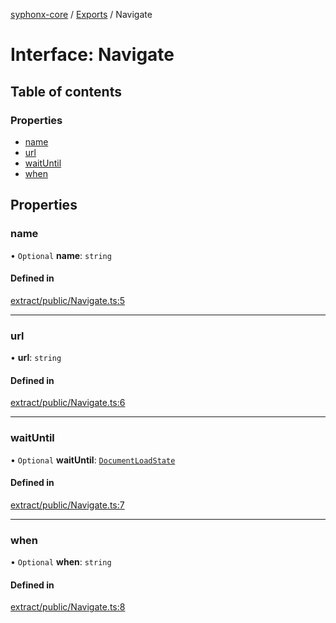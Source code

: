 [syphonx-core](../README.md) / [Exports](../modules.md) / Navigate

# Interface: Navigate

## Table of contents

### Properties

- [name](Navigate.md#name)
- [url](Navigate.md#url)
- [waitUntil](Navigate.md#waituntil)
- [when](Navigate.md#when)

## Properties

### name

• `Optional` **name**: `string`

#### Defined in

[extract/public/Navigate.ts:5](https://github.com/dtempx/syphonx-core/blob/09d2037/extract/public/Navigate.ts#L5)

___

### url

• **url**: `string`

#### Defined in

[extract/public/Navigate.ts:6](https://github.com/dtempx/syphonx-core/blob/09d2037/extract/public/Navigate.ts#L6)

___

### waitUntil

• `Optional` **waitUntil**: [`DocumentLoadState`](../modules.md#documentloadstate)

#### Defined in

[extract/public/Navigate.ts:7](https://github.com/dtempx/syphonx-core/blob/09d2037/extract/public/Navigate.ts#L7)

___

### when

• `Optional` **when**: `string`

#### Defined in

[extract/public/Navigate.ts:8](https://github.com/dtempx/syphonx-core/blob/09d2037/extract/public/Navigate.ts#L8)
